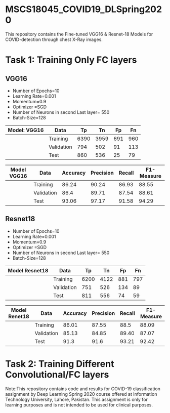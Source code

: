 # MSCS18045_COVID19_DLSpring2020
This repository contains the Fine-tuned VGG16 &amp; Resnet-18 Models for COVID-detection through chest X-Ray images. 

# Task 1: Training Only FC layers
## VGG16
- Number of Epochs=10
- Learning Rate=0.001
- Momentum=0.9
- Optimizer =SGD
- Number of Neurons in second Last layer= 550
- Batch-Size=128




|     Model: VGG16    |    Data          |    Tp      |    Tn      |    Fp     |    Fn     |
|:-------------------:|------------------|------------|------------|-----------|-----------|
|                     |    Training      |    6390    |    3959    |    691    |    960    |
|                     |    Validation    |    794     |    502     |    91     |    113    |
|                     |    Test          |    860     |    536     |    25     |    79     |




|            Model   VGG16    |    Data          |    Accuracy    |    Precision    |    Recall    |    F1-Measure    |
|-----------------------------|------------------|----------------|-----------------|--------------|------------------|
|                             |    Training      |    86.24       |    90.24        |    86.93     |    88.55         |
|                             |    Validation    |    86.4        |    89.71        |    87.54     |    88.61         |
|                             |    Test          |    93.06       |    97.17        |    91.58     |    94.29         |


## Resnet18
- Number of Epochs=10
- Learning Rate=0.001
- Momentum=0.9
- Optimizer =SGD
- Number of Neurons in second Last layer= 550
- Batch-Size=128



|        Model   Resnet18    |    Data          |    Tp      |    Tn      |    Fp     |    Fn     |
|----------------------------|------------------|------------|------------|-----------|-----------|
|                            |    Training      |    6200    |    4122    |    881    |    797    |
|                            |    Validation    |    751     |    526     |    134    |    89     |
|                            |    Test          |    811     |    556     |    74     |    59     |



|            Model   Renet18    |    Data          |    Accuracy    |    Precision    |    Recall    |    F1-Measure    |
|-----------------------------|------------------|----------------|-----------------|--------------|------------------|
|                             |    Training      |    86.01       |    87.55        |    88.5      |    88.09         |
|                             |    Validation    |    85.13       |    84.85        |    89.40     |    87.07         |
|                             |    Test          |    91.3        |    91.6         |    93.21     |    92.42         |



# Task 2: Training Different Convolutional/FC layers



Note:This repository contains code and results for COVID-19 classification assignment by Deep Learning Spring 2020 course offered at Information Technology University, Lahore, Pakistan. This assignment is only for learning purposes and is not intended to be used for clinical purposes.

